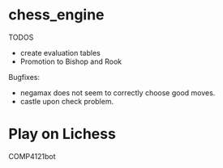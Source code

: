 # chess_engine

TODOS

- create evaluation tables
- Promotion to Bishop and Rook

Bugfixes:

- negamax does not seem to correctly choose good moves.
- castle upon check problem.

# Play on Lichess

COMP4121bot
